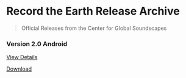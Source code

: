 # Record the Earth Release Archive 

> Official Releases from the Center for Global Soundscapes


### Version 2.0 Android 

  [View Details](https://github.com/centerforglobalsoundscapes/record-the-earth-archive/releases/tag/v.2.0)  

  [Download](https://github.com/centerforglobalsoundscapes/record-the-earth-archive/releases/download/v.2.0/RecordTheEarth-v2.0.apk)
